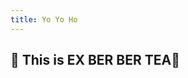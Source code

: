 ```yaml
---
title: Yo Yo Ho
---
```

## 🌟 This is EX BER BER TEA🌟




<script src="https://utteranc.es/client.js"
        repo="jovialchen/jovialchen.github.io"
        issue-term="pathname"
        theme="github-light"
        crossorigin="anonymous"
        async>
</script>
